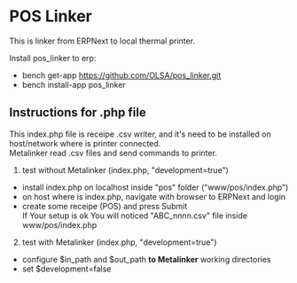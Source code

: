 # POS Linker

This is linker from ERPNext to local thermal printer.

Install pos_linker to erp:

* bench get-app https://github.com/OLSA/pos_linker.git  
* bench install-app pos_linker  

## Instructions for .php file

This index.php file is receipe .csv writer, and it's need to be installed on host/network where is printer connected.  
Metalinker read .csv files and send commands to printer.

1. test without Metalinker (index.php, "development=true")
* install index.php on localhost inside "pos" folder ("www/pos/index.php")
* on host where is index.php, navigate with browser to ERPNext and login
* create some receipe (POS) and press Submit  
If Your setup is ok You will noticed "ABC_nnnn.csv" file inside www/pos/index.php

2. test with Metalinker (index.php, "development=true")
* configure $in_path and $out_path <b>to Metalinker</b> working directories
* set $development=false
